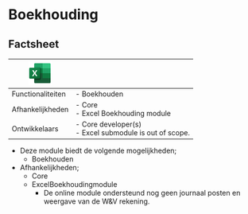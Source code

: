 # Boekhouding

## Factsheet

| ![Logo Excel](../assets/images/logo/logo_Excel.png) | |
| --- | --- |
| Functionaliteiten | - Boekhouden |
| Afhankelijkheden | - Core<br />- Excel Boekhouding module |
| Ontwikkelaars | - Core developer(s)<br />- Excel submodule is out of scope. |.

- Deze module biedt de volgende mogelijkheden;
    - Boekhouden
- Afhankelijkheden;
    - Core
    - ExcelBoekhoudingmodule
        - De online module ondersteund nog geen journaal posten en weergave van de W&V rekening.